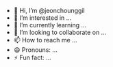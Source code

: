 - 👋 Hi, I’m @jeonchounggil
- 👀 I’m interested in ...
- 🌱 I’m currently learning ...
- 💞️ I’m looking to collaborate on ...
- 📫 How to reach me ...
- 😄 Pronouns: ...
- ⚡ Fun fact: ...

<!---
jeonchounggil/jeonchounggil is a ✨ special ✨ repository because its `README.md` (this file) appears on your GitHub profile.
You can click the Preview link to take a look at your changes.
--->
